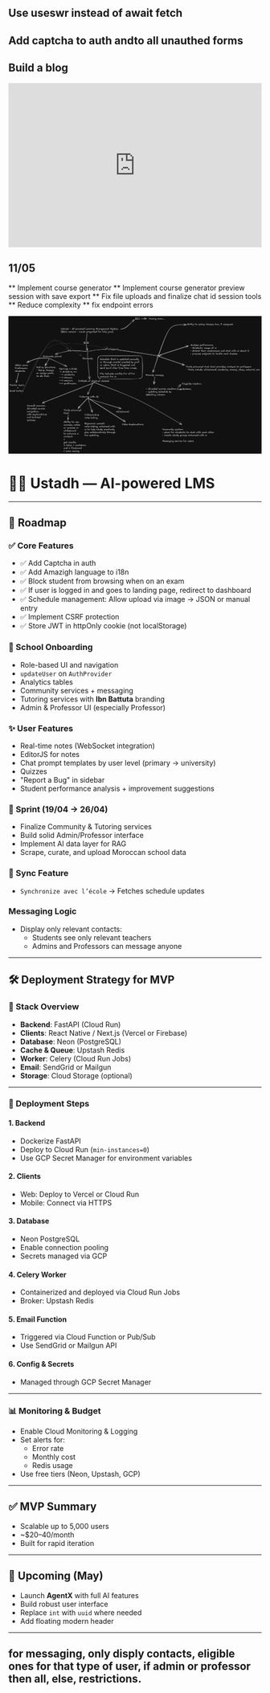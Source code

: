 ## Use useswr instead of await fetch
## Add captcha to auth andto all unauthed forms
## Build a blog

<div style="position: relative; padding-bottom: 64.92335437330928%; height: 0;"><iframe src="https://www.loom.com/embed/47ed91e3e5534c44b6263a993da1f4c3?sid=5edad967-877f-4bbf-b765-6ef32064dacf" frameborder="0" webkitallowfullscreen mozallowfullscreen allowfullscreen style="position: absolute; top: 0; left: 0; width: 100%; height: 100%;"></iframe></div>

## 11/05
** Implement course generator
**   Implement course generator preview session with save export
**   Fix file uploads and finalize chat id session tools
**   Reduce complexity
**   fix endpoint errors

<p align="center">
  <img src="./App.png" alt="Ustadh App Preview" width="600"/>
</p>

# 🧑‍🏫 Ustadh — AI-powered LMS

---

## 🚧 Roadmap

### ✅ Core Features

- ✅ Add Captcha in auth
- ✅ Add Amazigh language to i18n
- ✅ Block student from browsing when on an exam
- ✅ If user is logged in and goes to landing page, redirect to dashboard
- ✅ Schedule management: Allow upload via image → JSON or manual entry
- ✅ Implement CSRF protection
- ✅ Store JWT in httpOnly cookie (not localStorage)

### 🏫 School Onboarding

- Role-based UI and navigation
- `updateUser` on `AuthProvider`
- Analytics tables
- Community services + messaging
- Tutoring services with **Ibn Battuta** branding
- Admin & Professor UI (especially Professor)

### ✨ User Features

- Real-time notes (WebSocket integration)
- EditorJS for notes
- Chat prompt templates by user level (primary → university)
- Quizzes
- "Report a Bug" in sidebar
- Student performance analysis + improvement suggestions

### 📅 Sprint (19/04 → 26/04)

- Finalize Community & Tutoring services
- Build solid Admin/Professor interface
- Implement AI data layer for RAG
- Scrape, curate, and upload Moroccan school data

### 🧪 Sync Feature

- `Synchronize avec l’école` → Fetches schedule updates

### Messaging Logic

- Display only relevant contacts:
  - Students see only relevant teachers
  - Admins and Professors can message anyone

---

## 🛠 Deployment Strategy for MVP

### 🧱 Stack Overview

- **Backend**: FastAPI (Cloud Run)
- **Clients**: React Native / Next.js (Vercel or Firebase)
- **Database**: Neon (PostgreSQL)
- **Cache & Queue**: Upstash Redis
- **Worker**: Celery (Cloud Run Jobs)
- **Email**: SendGrid or Mailgun
- **Storage**: Cloud Storage (optional)

---

### 🚀 Deployment Steps

#### 1. Backend

- Dockerize FastAPI
- Deploy to Cloud Run (`min-instances=0`)
- Use GCP Secret Manager for environment variables

#### 2. Clients

- Web: Deploy to Vercel or Cloud Run
- Mobile: Connect via HTTPS

#### 3. Database

- Neon PostgreSQL
- Enable connection pooling
- Secrets managed via GCP

#### 4. Celery Worker

- Containerized and deployed via Cloud Run Jobs
- Broker: Upstash Redis

#### 5. Email Function

- Triggered via Cloud Function or Pub/Sub
- Use SendGrid or Mailgun API

#### 6. Config & Secrets

- Managed through GCP Secret Manager

---

### 📊 Monitoring & Budget

- Enable Cloud Monitoring & Logging
- Set alerts for:
  - Error rate
  - Monthly cost
  - Redis usage
- Use free tiers (Neon, Upstash, GCP)

---

## ✅ MVP Summary

- Scalable up to 5,000 users
- ~$20–40/month
- Built for rapid iteration

---

## 🔮 Upcoming (May)

- Launch **AgentX** with full AI features
- Build robust user interface
- Replace `int` with `uuid` where needed
- Add floating modern header

---

## for messaging, only disply contacts, eligible ones for that type of user, if admin or professor then all, else, restrictions.
